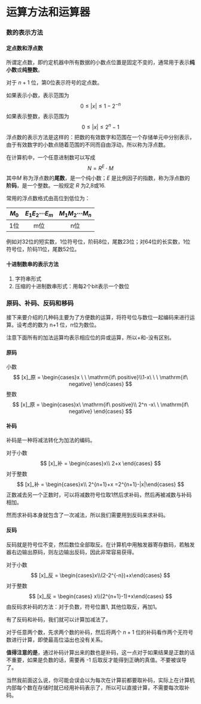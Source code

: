 # 运算方法和运算器

### 数的表示方法

#### 定点数和浮点数

所谓定点数，即约定机器中所有数据的小数点位置是固定不变的，通常用于表示**纯小数**或**纯整数**。

对于 $n+1$ 位，第0位表示符号的定点数。

如果表示小数，表示范围为
$$
0\le |x|\le 1-2^{-n}
$$
如果表示整数，表示范围为
$$
0\le |x|\le 2^n-1
$$
浮点数的表示方法是这样的：把数的有效数字和范围在一个存储单元中分别表示，由于有效数字的小数点随着范围的不同而自由浮动，所以称为浮点数。

在计算机中，一个任意进制数可以写成
$$
N = R^E\cdot M
$$
其中$M$ 称为浮点数的**尾数**，是一个纯小数；$E$ 是比例因子的指数，称为浮点数的**阶码**，是一个整数。一般规定 $R$ 为2,8或16.

常用的浮点数格式由高位到低位为：

| $M_0$ | $E_1E_2\cdots E_m$ | $M_1M_2\cdots M_n$ |
| :---: | :----------------: | :----------------: |
|  1位  |        m位         |        n位         |

例如对32位的短实数，1位符号位，阶码8位，尾数23位；对64位的长实数，1位符号位，阶码11位，尾数52位。

#### 十进制数串的表示方法

1. 字符串形式
2. 压缩的十进制数串形式：用每2个bit表示一个数位

### 原码、补码、反码和移码

接下来要介绍的几种码主要为了方便数的运算，将符号位与数位一起编码来进行运算。设考虑的数为 n+1 位，n位为数位。

注意下面所有的加法运算均表示相应位的异或运算，所以+和-没有区别。

#### 原码

小数
$$
[x]_原 = \begin{cases}x \ \ \mathrm{if\ positive}\\1-x\ \ \ \mathrm{if\ negative} \end{cases}
$$
整数
$$
[x]_原 = \begin{cases}x\ \mathrm{if\ positive}\\ 2^n -x\ \ \mathrm{if\ negative} \end{cases}
$$

#### 补码

补码是一种将减法转化为加法的编码。

对于小数
$$
[x]_补 = \begin{cases}x\\ 2+x \end{cases}
$$
对于整数
$$
[x]_补 = \begin{cases}x\\ 2^{n+1}+x =2^{n+1}-|x|\end{cases}
$$
正数减去另一个正数时，可以将减数符号位取1然后求补码，然后再被减数与补码相加。

然而求补码本身就包含了一次减法，所以我们需要用到反码来求补码。

#### 反码

反码就是符号位不变，然后数位全部取反。在计算机中用触发器寄存数码，若触发器右边输出原码，则左边输出反码，因此非常容易获得。

对于小数
$$
[x]_反 = \begin{cases}x\\(2-2^{-n})+x\end{cases}
$$
对于整数
$$
[x]_反 = \begin{cases} x\\(2^{n+1}-1)+x\end{cases}
$$
由反码求补码的方法：对于负数，符号位置1, 其他位取反，再加1。

有了反码和补码，我们就可以计算加减法了。

对于任意两个数，先求两个数的补码，然后将两个 $n+1$ 位的补码看作两个无符号数进行计算，即使最高位溢出也没有关系。

**值得注意的是**，通过补码计算出来的数也是补码，这一点对于如果结果是正数的话不重要，如果是负数的话，需要再 -1 后取反才能得到正确的真值。不要被误导了。

当然我前面这么说，你可能会误会以为每次在计算前都要取补码，实际上在计算机内部每个数在存储时就已经用补码表示了，所以可以直接计算，不需要每次取补码。

